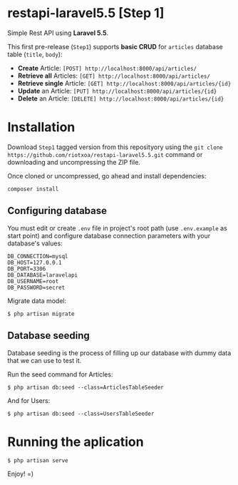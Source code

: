 # restapi-laravel5.5 [Step 1]
Simple Rest API using **Laravel 5.5**.

This first pre-release (`Step1`) supports **basic CRUD** for `articles` database table (`title`, `body`):

- **Create** Article: `[POST] http://localhost:8000/api/articles/`
- **Retrieve all** Articles: `[GET] http://localhost:8000/api/articles/`
- **Retrieve single** Article: `[GET] http://localhost:8000/api/articles/{id}`
- **Update** an Article: `[PUT] http://localhost:8000/api/articles/{id}`
- **Delete** an Article: `[DELETE] http://localhost:8000/api/articles/{id}`

# Installation
Download `Step1` tagged version from this reposityory using the `git clone https://github.com/riotxoa/restapi-laravel5.5.git` command or downloading and uncompressing the ZIP file.

Once cloned or uncompressed, go ahead and install dependencies:

```
composer install
```

## Configuring database
You must edit or create `.env` file in project's root path (use `.env.example` as start point) and configure database connection parameters with your database's values:
```
DB_CONNECTION=mysql
DB_HOST=127.0.0.1
DB_PORT=3306
DB_DATABASE=laravelapi
DB_USERNAME=root
DB_PASSWORD=secret
```

Migrate data model:

```
$ php artisan migrate
```

## Database seeding
Database seeding is the process of filling up our database with dummy data that we can use to test it.

Run the seed command for Articles:
```
$ php artisan db:seed --class=ArticlesTableSeeder
```

And for Users:
```
$ php artisan db:seed --class=UsersTableSeeder
```

# Running the aplication
```
$ php artisan serve
```

Enjoy! =)
